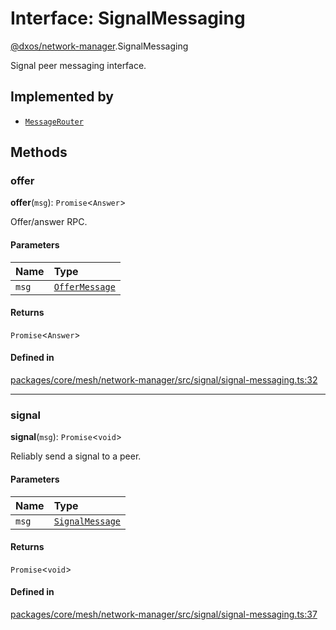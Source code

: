 # Interface: SignalMessaging

[@dxos/network-manager](../modules/dxos_network_manager.md).SignalMessaging

Signal peer messaging interface.

## Implemented by

- [`MessageRouter`](../classes/dxos_network_manager.MessageRouter.md)

## Methods

### offer

**offer**(`msg`): `Promise`<`Answer`\>

Offer/answer RPC.

#### Parameters

| Name | Type |
| :------ | :------ |
| `msg` | [`OfferMessage`](dxos_network_manager.OfferMessage.md) |

#### Returns

`Promise`<`Answer`\>

#### Defined in

[packages/core/mesh/network-manager/src/signal/signal-messaging.ts:32](https://github.com/dxos/dxos/blob/main/packages/core/mesh/network-manager/src/signal/signal-messaging.ts#L32)

___

### signal

**signal**(`msg`): `Promise`<`void`\>

Reliably send a signal to a peer.

#### Parameters

| Name | Type |
| :------ | :------ |
| `msg` | [`SignalMessage`](dxos_network_manager.SignalMessage.md) |

#### Returns

`Promise`<`void`\>

#### Defined in

[packages/core/mesh/network-manager/src/signal/signal-messaging.ts:37](https://github.com/dxos/dxos/blob/main/packages/core/mesh/network-manager/src/signal/signal-messaging.ts#L37)
